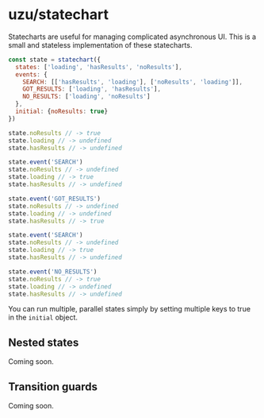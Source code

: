 # uzu/statechart

Statecharts are useful for managing complicated asynchronous UI. This is a small and stateless implementation of these statecharts.

```js
const state = statechart({
  states: ['loading', 'hasResults', 'noResults'],
  events: {
    SEARCH: [['hasResults', 'loading'], ['noResults', 'loading']],
    GOT_RESULTS: ['loading', 'hasResults'],
    NO_RESULTS: ['loading', 'noResults']
  },
  initial: {noResults: true}
})

state.noResults // -> true
state.loading // -> undefined
state.hasResults // -> undefined

state.event('SEARCH')
state.noResults // -> undefined
state.loading // -> true
state.hasResults // -> undefined

state.event('GOT_RESULTS')
state.noResults // -> undefined
state.loading // -> undefined
state.hasResults // -> true

state.event('SEARCH')
state.noResults // -> undefined
state.loading // -> true
state.hasResults // -> undefined

state.event('NO_RESULTS')
state.noResults // -> true
state.loading // -> undefined
state.hasResults // -> undefined
```

You can run multiple, parallel states simply by setting multiple keys to true in the `initial` object.

## Nested states

Coming soon.

## Transition guards

Coming soon.

